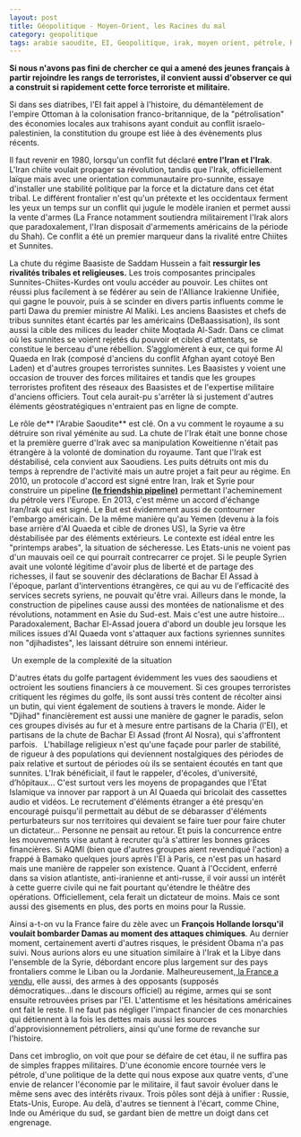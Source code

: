 ```yaml
---
layout: post
title: Géopolitique - Moyen-Orient, les Racines du mal
category: geopolitique
tags: arabie saoudite, EI, Geopolitique, irak, moyen orient, pétrole, Réflexion, syrie, usa
---
```

**Si nous n'avons pas fini de chercher ce qui a amené des jeunes français à partir rejoindre les rangs de terroristes, il convient aussi d'observer ce qui a construit si rapidement cette force terroriste et militaire.**

Si dans ses diatribes, l'EI fait appel à l'histoire, du démantèlement de l'empire Ottoman à la colonisation franco-britannique, de la "pétrolisation" des économies locales aux trahisons ayant conduit au conflit israelo-palestinien, la constitution du groupe est liée à des évènements plus récents.

Il faut revenir en 1980, lorsqu'un conflit fut déclaré **entre l'Iran et l'Irak**. L'Iran chiite voulait propager sa révolution, tandis que l'Irak, officiellement laïque mais avec une orientation communautaire pro-sunnite, essaye d'installer une stabilité politique par la force et la dictature dans cet état tribal. Le différent frontalier n'est qu'un prétexte et les occidentaux ferment les yeux un temps sur un conflit qui jugule le modèle iranien et permet aussi la vente d'armes (La France notamment soutiendra militairement l'Irak alors que paradoxalement, l'Iran disposait d'armements américains de la période du Shah). Ce conflit a été un premier marqueur dans la rivalité entre Chiites et Sunnites.

La chute du régime Baasiste de Saddam Hussein a fait **ressurgir les rivalités tribales et religieuses.** Les trois composantes principales Sunnites-Chiites-Kurdes ont voulu accéder au pouvoir. Les chiites ont réussi plus facilement à se fédérer au sein de l'Alliance Irakienne Unifiée, qui gagne le pouvoir, puis à se scinder en divers partis influents comme le parti Dawa du premier ministre Al Maliki. Les anciens Baasistes et chefs de tribus sunnites étant écartés par les américains (DeBaassisation), ils sont aussi la cible des milices du leader chiite Moqtada Al-Sadr. Dans ce climat où les sunnites se voient rejetés du pouvoir et cibles d'attentats, se constitue le berceau d'une rébellion. S’agglomèrent à eux, ce qui forme Al Quaeda en Irak (composé d'anciens du conflit Afghan ayant cotoyé Ben Laden) et d'autres groupes terroristes sunnites. Les Baasistes y voient une occasion de trouver des forces militaires et tandis que les groupes terroristes profitent des réseaux des Baasistes et de l'expertise militaire d'anciens officiers. Tout cela aurait-pu s'arrêter là si justement d'autres éléments géostratégiques n'entraient pas en ligne de compte.

Le rôle de** l'Arabie Saoudite** est clé. On a vu comment le royaume a su détruire son rival yéménite au sud. La chute de l'Irak était une bonne chose et la première guerre d'Irak avec sa manipulation Koweitienne n'était pas étrangère à la volonté de domination du royaume. Tant que l'Irak est déstabilisé, cela convient aux Saoudiens. Les puits détruits ont mis du temps à reprendre de l'activité mais un autre projet a fait peur au régime. En 2010, un protocole d'accord est signé entre Iran, Irak et Syrie pour construire un pipeline <a href="https://en.wikipedia.org/wiki/Iran-Iraq-Syria_pipeline">**(le friendship pipeline)**</a> permettant l'acheminement du pétrole vers l'Europe. En 2013, c'est même un accord d'échange Iran/Irak qui est signé. Le But est évidemment aussi de contourner l'embargo américain. De la même manière qu'au Yemen (devenu à la fois base arrière d'Al Quaeda et cible de drones US), la Syrie va être déstabilisée par des éléments extérieurs. Le contexte est idéal entre les "printemps arabes", la situation de sécheresse. Les Etats-unis ne voient pas d'un mauvais oeil ce qui pourrait contrecarrer ce projet. Si le peuple Syrien avait une volonté légitime d'avoir plus de liberté et de partage des richesses, il faut se souvenir des déclarations de Bachar El Assad à l'époque, parlant d'interventions étrangères, ce qui au vu de l'efficacité des services secrets syriens, ne pouvait qu'être vrai. Ailleurs dans le monde, la construction de pipelines cause aussi des montées de nationalisme et des révolutions, notamment en Asie du Sud-est. Mais c'est une autre histoire... Paradoxalement, Bachar El-Assad jouera d'abord un double jeu lorsque les milices issues d'Al Quaeda vont s'attaquer aux factions syriennes sunnites non "djihadistes", les laissant détruire son ennemi intérieur.

<img class="" src="http://i.huffpost.com/gen/2146690/thumbs/o-SYRIA-MAP-570.jpg?6" alt="" /> Un exemple de la complexité de la situation

D'autres états du golfe partagent évidemment les vues des saoudiens et octroient les soutiens financiers à ce mouvement. Si ces groupes terroristes critiquent les régimes du golfe, ils sont aussi très content de récolter ainsi un butin, qui vient également de soutiens à travers le monde. Aider le "Djihad" financièrement est aussi une manière de gagner le paradis, selon ces groupes divisés au fur et à mesure entre partisans de la Charia (l'EI), et partisans de la chute de Bachar El Assad (front Al Nosra), qui s'affrontent parfois.   L'habillage religieux n'est qu'une façade pour parler de stabilité, de rigueur à des populations qui deviennent nostalgiques des périodes de paix relative et surtout de périodes où ils se sentaient écoutés en tant que sunnites. L'Irak bénéficiait, il faut le rappeler, d'écoles, d'université, d’hôpitaux... C'est surtout vers les moyens de propagandes que l'Etat Islamique va innover par rapport à un Al Quaeda qui bricolait des cassettes audio et vidéos. Le recrutement d'éléments étranger a été presqu'en encouragé puisqu'il permettait au début de se débarasser d'éléments perturbateurs sur nos territoires qui devaient se faire tuer pour faire chuter un dictateur... Personne ne pensait au retour. Et puis la concurrence entre les mouvements vise autant à recruter qu'à s'attirer les bonnes grâces financières. Si AQMI (bien que d'autres groupes aient revendiqué l'action) a frappé à Bamako quelques jours après l'EI à Paris, ce n'est pas un hasard mais une manière de rappeler son existence. Quant à l'Occident, enferré dans sa vision atlantiste, anti-iranienne et anti-russe, il voir aussi un intérêt à cette guerre civile qui ne fait pourtant qu'étendre le théâtre des opérations. Officiellement, cela ferait un dictateur de moins. Mais ce sont aussi des gisements en plus, des ports en moins pour la Russie.

Ainsi a-t-on vu la France faire du zèle avec un **François Hollande lorsqu'il voulait bombarder Damas au moment des attaques chimiques**. Au dernier moment, certainement averti d'autres risques, le président Obama n'a pas suivi. Nous aurions alors eu une situation similaire à l'Irak et la Libye dans l'ensemble de la Syrie, débordant encore plus largement sur des pays frontaliers comme le Liban ou la Jordanie. Malheureusement,<a href="http://www.lemonde.fr/politique/article/2014/08/20/la-france-a-bien-livre-des-armes-aux-rebelles-en-syrie_4473715_823448.html"> la France a vendu</a>, elle aussi, des armes à des opposants (supposés démocratiques...dans le discours officiel) au régime, armes qui se sont ensuite retrouvées prises par l'EI. L'attentisme et les hésitations américaines ont fait le reste. Il ne faut pas négliger l'impact financier de ces monarchies qui détiennent à la fois les dettes mais aussi les sources d'approvisionnement pétroliers, ainsi qu'une forme de revanche sur l'histoire.

Dans cet imbroglio, on voit que pour se défaire de cet étau, il ne suffira pas de simples frappes militaires. D'une économie encore tournée vers le pétrole, d'une politique de la dette qui nous expose aux quatre vents, d'une envie de relancer l'économie par le militaire, il faut savoir évoluer dans le même sens avec des intérêts rivaux. Trois pôles sont déjà à unifier : Russie, Etats-Unis, Europe. Au delà, d'autres se tiennent à l'écart, comme Chine, Inde ou Amérique du sud, se gardant bien de mettre un doigt dans cet engrenage.
